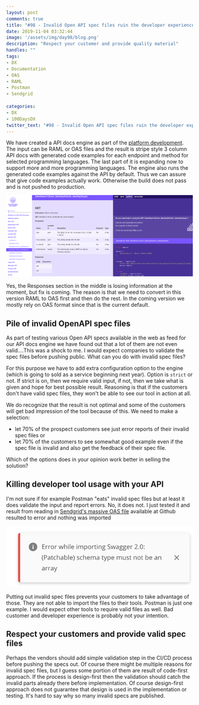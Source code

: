 ```yaml
---
layout: post
comments: true
title: "#98 - Invalid Open API spec files ruin the developer experience"
date: 2019-11-04 03:32:44
image: '/assets/img/day98/blog.png'
description: "Respect your customer and provide quality material"
handles: "" 
tags:
- DX 
- Documentation
- OAS
- RAML
- Postman
- Sendgrid

categories:
- DX
- 100DaysDX
twitter_text: "#98 - Invalid Open API spec files ruin the developer experience"
---
```


We have created a API docs engine as part of the [platform development](https://platformoftrust.net). The input can be RAML or OAS files and the result is stripe style 3 column API docs with generated code examples for each endpoint and method for selected programming languages. The last part of it is expanding now to support more and more programming languages. The engine also runs the generated code examples against the API by default. Thus we can assure that give code examples actually work. Otherwise the build does not pass and is not pushed to production.  

<img itemprop="image" src="/assets/img/day98/spec.png" alt="{{site.name}}">

Yes, the Responses section in the middle is losing information at the moment, but fix is coming. The reason is that we need to convert in this version RAML to OAS first and then do the rest. In the coming version we mostly rely on OAS format since that is the current default. 

## Pile of invalid OpenAPI spec files

As part of testing various Open API specs available in the web as feed for our API docs engine we have found out that a lot of them are not even valid....This was a shock to me. I would expect companies to validate the spec files before pushing public. What can you do with invalid spec files? 

For this purpose we have to add extra configuration option to the engine (which is going to sold as a service beginning next year). Option is `strict` or not. If strict is on, then we require valid input, if not, then we take what is given and hope for best possible result. Reasoning is that if the customers don't have valid spec files, they won't be able to see our tool in action at all. 

We do recognize that the result is not optimal and some of the customers will get bad impression of the tool because of this. We need to make a selection: 

- let 70% of the prospect customers see just error reports of their invalid spec files or
- let 70% of the customers to see somewhat good example even if the spec file is invalid and also get the feedback of their spec file. 

Which of the options does in your opinion work better in selling the solution? 

## Killing developer tool usage with your API

I'm not sure if for example Postman "eats" invalid spec files but at least it does validate the input and report errors. No, it does not. I just tested it and result from reading in [Sendgrid's massive OAS file](https://github.com/sendgrid/sendgrid-oai/blob/master/oai.yaml) available at Github resulted to error and nothing was imported

<img itemprop="image" src="/assets/img/day98/sendgrid.png" alt="{{site.name}}">

Putting out invalid spec files prevents your customers to take advantage of those. They are not able to import the files to their tools. Postman is just one example. I would expect other tools to require valid files as well. Bad customer and developer experience is probably not your intention. 

## Respect your customers and provide valid spec files

Perhaps the vendors should add simple validation step in the CI/CD process before pushing the specs out. Of course there might be multiple reasons for invalid spec files, but I guess some portion of them are result of code-first approach. If the process is design-first then the validation should catch the invalid parts already there before implementation. Of course design-first approach does not guarantee that design is used in the implementation or testing. It's hard to say why so many invalid specs are published. 